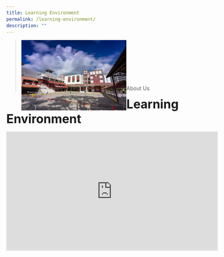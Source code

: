 ```yaml
---
title: Learning Environment
permalink: /learning-environment/
description: ""
---
```

><img src="/images/Picture-1-min.jpg"  
     style="width:60%"
			align="left"><br><br><br><br><br><br><br>
>About Us

**<font size=6>Learning Environment</font>**

<iframe width="560" height="315" src="https://www.youtube.com/embed/l_xdt642njg" title="Kindergarten Transition Programme Video (2020)" frameborder="0" allow="accelerometer; autoplay; clipboard-write; encrypted-media; gyroscope; picture-in-picture" allowfullscreen></iframe>